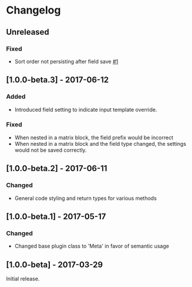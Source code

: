 Changelog
=========

## Unreleased
### Fixed
- Sort order not persisting after field save [#1](https://github.com/flipbox/meta/issues/1)

## [1.0.0-beta.3] - 2017-06-12
### Added
- Introduced field setting to indicate input template override.

### Fixed
- When nested in a matrix block, the field prefix would be incorrect
- When nested in a matrix block and the field type changed, the settings would not be saved correctly. 

## [1.0.0-beta.2] - 2017-06-11
### Changed
- General code styling and return types for various methods

## [1.0.0-beta.1] - 2017-05-17
### Changed
- Changed base plugin class to 'Meta' in favor of semantic usage

## [1.0.0-beta] - 2017-03-29
Initial release.
